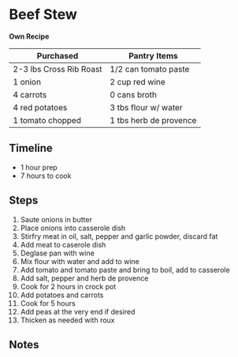# Beef Stew
**Own Recipe**

Purchased  | Pantry Items
-----------  | ------------
| 2-3 lbs Cross Rib Roast  | 1/2 can tomato paste |
| 1 onion                  | 2 cup red wine       |
| 4 carrots                | 0 cans broth         |
| 4 red potatoes           | 3 tbs flour w/ water |
| 1 tomato chopped         | 1 tbs herb de provence |



## Timeline

- 1 hour prep
- 7 hours to cook


## Steps

1. Saute onions in butter
2. Place onions into casserole dish
3. Stirfry meat in oil, salt, pepper and garlic powder, discard fat
4. Add meat to caserole dish
5. Deglase pan with wine
6. Mix flour with water and add to wine
6. Add tomato and tomato paste and bring to boil, add to casserole
7. Add salt, pepper and herb de provence
7. Cook for 2 hours in crock pot
8. Add potatoes and carrots
9. Cook for 5 hours
10. Add peas at the very end if desired
11. Thicken as needed with roux


## Notes
